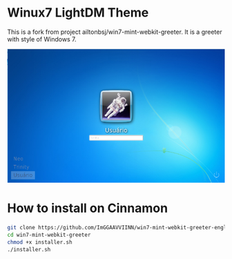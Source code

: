 # Winux7 LightDM Theme

This is a fork from project ailtonbsj/win7-mint-webkit-greeter. It is a greeter with style of Windows 7.

![](screenshot.png)

# How to install on Cinnamon

```bash
git clone https://github.com/ImGGAAVVIINN/win7-mint-webkit-greeter-english-with-install-scripts.git
cd win7-mint-webkit-greeter
chmod +x installer.sh
./installer.sh

```


